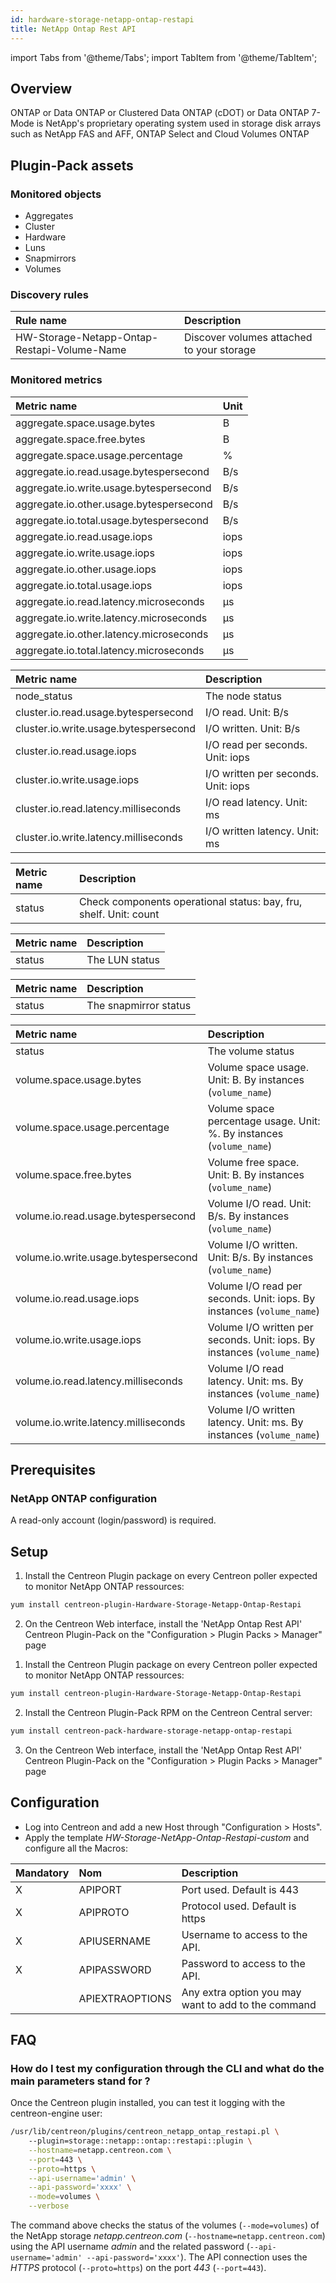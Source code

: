 ```yaml
---
id: hardware-storage-netapp-ontap-restapi
title: NetApp Ontap Rest API
---
```

import Tabs from '@theme/Tabs';
import TabItem from '@theme/TabItem';


## Overview

ONTAP or Data ONTAP or Clustered Data ONTAP (cDOT) or Data ONTAP 7-Mode is NetApp's proprietary operating system used in storage disk arrays such as NetApp FAS and AFF, ONTAP Select and Cloud Volumes ONTAP

## Plugin-Pack assets

### Monitored objects

* Aggregates
* Cluster
* Hardware
* Luns
* Snapmirrors
* Volumes

### Discovery rules

| Rule name                                   | Description                                 |
| :------------------------------------------ | :------------------------------------------ |
| HW-Storage-Netapp-Ontap-Restapi-Volume-Name |  Discover volumes attached to your storage  |

### Monitored metrics 

<Tabs groupId="sync">
<TabItem value="Aggregates" label="Aggregates">

| Metric name                             | Unit  |
|:----------------------------------------|:------|
| aggregate.space.usage.bytes             | B     |
| aggregate.space.free.bytes              | B     |
| aggregate.space.usage.percentage        | %     |
| aggregate.io.read.usage.bytespersecond  | B/s   |
| aggregate.io.write.usage.bytespersecond | B/s   |
| aggregate.io.other.usage.bytespersecond | B/s   |
| aggregate.io.total.usage.bytespersecond | B/s   |
| aggregate.io.read.usage.iops            | iops  |
| aggregate.io.write.usage.iops           | iops  |
| aggregate.io.other.usage.iops           | iops  |
| aggregate.io.total.usage.iops           | iops  |
| aggregate.io.read.latency.microseconds  | µs    |
| aggregate.io.write.latency.microseconds | µs    |
| aggregate.io.other.latency.microseconds | µs    |
| aggregate.io.total.latency.microseconds | µs    |

</TabItem>
<TabItem value="Cluster" label="Cluster">

| Metric name                           | Description                                                                                    |
| :------------------------------------ | :--------------------------------------------------------------------------------------------- |
| node_status                           | The node status                                                                                |
| cluster.io.read.usage.bytespersecond  | I/O read. Unit: B/s                                                                            |
| cluster.io.write.usage.bytespersecond | I/O written. Unit: B/s                                                                         |
| cluster.io.read.usage.iops            | I/O read per seconds. Unit: iops                                                               |
| cluster.io.write.usage.iops           | I/O written per seconds. Unit: iops                                                            |
| cluster.io.read.latency.milliseconds  | I/O read latency. Unit: ms                                                                     |
| cluster.io.write.latency.milliseconds | I/O written latency. Unit: ms                                                                  |

</TabItem>
<TabItem value="Hardware" label="Hardware">

| Metric name                         | Description                                                                 |
| :---------------------------------- | :---------------------------------------------------------------------------|
| status                              | Check components operational status: bay, fru, shelf. Unit: count           |

</TabItem>
<TabItem value="Luns" label="Luns">

| Metric name                         | Description                                                                 |
| :---------------------------------- | :---------------------------------------------------------------------------|
| status                              | The LUN status                                                              |

</TabItem>
<TabItem value="Snapmirrors" label="Snapmirrors">

| Metric name                         | Description                                                                 |
| :---------------------------------- | :---------------------------------------------------------------------------|
| status                              | The snapmirror status                                                       |

</TabItem>
<TabItem value="Volumes" label="Volumes">

| Metric name                          | Description                                                                                    |
| :----------------------------------- | :--------------------------------------------------------------------------------------------- |
| status                               | The volume status                                                                              |
| volume.space.usage.bytes             | Volume space usage. Unit: B. By instances (```volume_name```)                                  |
| volume.space.usage.percentage        | Volume space percentage usage. Unit: %. By instances (```volume_name```)                       |
| volume.space.free.bytes              | Volume free space. Unit: B. By instances (```volume_name```)                                   |
| volume.io.read.usage.bytespersecond  | Volume I/O read. Unit: B/s. By instances (```volume_name```)                                   |
| volume.io.write.usage.bytespersecond | Volume I/O written. Unit: B/s. By instances (```volume_name```)                                |
| volume.io.read.usage.iops            | Volume I/O read per seconds. Unit: iops. By instances (```volume_name```)                      |
| volume.io.write.usage.iops           | Volume I/O written per seconds. Unit: iops. By instances (```volume_name```)                   |
| volume.io.read.latency.milliseconds  | Volume I/O read latency. Unit: ms. By instances (```volume_name```)                            |
| volume.io.write.latency.milliseconds | Volume I/O written latency. Unit: ms. By instances (```volume_name```)                         |

</TabItem>
</Tabs>

## Prerequisites

### NetApp ONTAP configuration

A read-only account (login/password) is required.

## Setup 

<Tabs groupId="sync">
<TabItem value="Online License" label="Online License">

1. Install the Centreon Plugin package on every Centreon poller expected to monitor NetApp ONTAP ressources:

```bash
yum install centreon-plugin-Hardware-Storage-Netapp-Ontap-Restapi
```

2. On the Centreon Web interface, install the 'NetApp Ontap Rest API' Centreon Plugin-Pack on the "Configuration > Plugin Packs > Manager" page

</TabItem>
<TabItem value="Offline License" label="Offline License">

1. Install the Centreon Plugin package on every Centreon poller expected to monitor NetApp ONTAP ressources:

```bash
yum install centreon-plugin-Hardware-Storage-Netapp-Ontap-Restapi
```

2. Install the Centreon Plugin-Pack RPM on the Centreon Central server:

```bash
yum install centreon-pack-hardware-storage-netapp-ontap-restapi
```

3. On the Centreon Web interface, install the 'NetApp Ontap Rest API' Centreon Plugin-Pack on the "Configuration > Plugin Packs > Manager" page

</TabItem>
</Tabs>

## Configuration

* Log into Centreon and add a new Host through "Configuration > Hosts".
* Apply the template *HW-Storage-NetApp-Ontap-Restapi-custom* and configure all the Macros:

| Mandatory   | Nom                    | Description                                                                |
| :---------- | :--------------------- | :------------------------------------------------------------------------- |
| X           | APIPORT                | Port used. Default is 443                                                  |
| X           | APIPROTO               | Protocol used. Default is https                                            |
| X           | APIUSERNAME            | Username to access to the API.                                             |
| X           | APIPASSWORD            | Password to access to the API.                                             |
|             | APIEXTRAOPTIONS        | Any extra option you may want to add to the command                        |

## FAQ

### How do I test my configuration through the CLI and what do the main parameters stand for ? 

Once the Centreon plugin installed, you can test it logging with the centreon-engine user:

```bash
/usr/lib/centreon/plugins/centreon_netapp_ontap_restapi.pl \	
    --plugin=storage::netapp::ontap::restapi::plugin \
    --hostname=netapp.centreon.com \
    --port=443 \
    --proto=https \
    --api-username='admin' \
    --api-password='xxxx' \
    --mode=volumes \
    --verbose
```

The command above checks the status of the volumes (```--mode=volumes```) of the NetApp storage *netapp.centreon.com* (```--hostname=netapp.centreon.com```)
using the API username *admin* and the related password (```--api-username='admin' --api-password='xxxx'```).
The API connection uses the *HTTPS* protocol (```--proto=https```) on the port *443* (```--port=443```).
